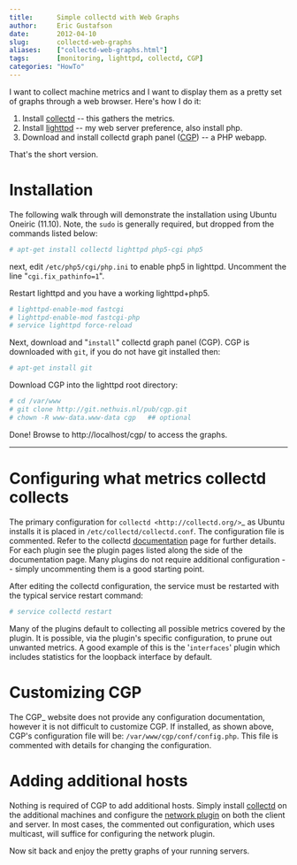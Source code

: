 ```yaml
---
title:      Simple collectd with Web Graphs
author:     Eric Gustafson
date:       2012-04-10
slug:       collectd-web-graphs
aliases:    ["collectd-web-graphs.html"]
tags:       [monitoring, lighttpd, collectd, CGP]
categories: "HowTo"
---
```


I want to collect machine metrics and I want to display them as a
pretty set of graphs through a web browser.  Here's how I do it:

1. Install [collectd](http://collectd.org/) -- this gathers the
   metrics.
2. Install [lighttpd](http://lighttpd.net/) -- my web server
   preference, also install php.
3. Download and install collectd graph panel
   ([CGP](https://github.com/pommi/CGP)) -- a PHP webapp.

That's the short version.

# Installation

The following walk through will demonstrate the installation using
Ubuntu Oneiric (11.10). Note, the ``sudo`` is generally required, but
dropped from the commands listed below:

```sh
# apt-get install collectd lighttpd php5-cgi php5
```

next, edit ``/etc/php5/cgi/php.ini`` to enable php5 in lighttpd.
Uncomment the line "``cgi.fix_pathinfo=1``".

Restart lighttpd and you have a working lighttpd+php5.

```sh
# lighttpd-enable-mod fastcgi
# lighttpd-enable-mod fastcgi-php
# service lighttpd force-reload
```

Next, download and "`install`" collectd graph panel (CGP).  CGP is
downloaded with ``git``, if you do not have git installed then:

```sh
# apt-get install git
```

Download CGP into the lighttpd root directory:

```sh
# cd /var/www
# git clone http://git.nethuis.nl/pub/cgp.git
# chown -R www-data.www-data cgp   ## optional
```

Done!  Browse to http://localhost/cgp/ to access the graphs.

----

# Configuring what metrics collectd collects

The primary configuration for `collectd <http://collectd.org/>`_ as
Ubuntu installs it is placed in ``/etc/collectd/collectd.conf``.  The
configuration file is commented.  Refer to the collectd
[documentation](http://collectd.org/documentation.shtml)
page for further details.  For each plugin see the plugin pages listed
along the side of the documentation page.  Many plugins do not require
additional configuration -- simply uncommenting them is a good
starting point.

After editing the collectd configuration, the service must be
restarted with the typical service restart command:

```sh
# service collectd restart
```

Many of the plugins default to collecting all possible metrics covered
by the plugin.  It is possible, via the plugin's specific
configuration, to prune out unwanted metrics.  A good example of this
is the '``interfaces``' plugin which includes statistics for the
loopback interface by default.

# Customizing CGP

The CGP_ website does not provide any configuration documentation,
however it is not difficult to customize CGP.  If installed, as shown
above, CGP's configuration file will be:
``/var/www/cgp/conf/config.php``.  This file is commented with details
for changing the configuration.

# Adding additional hosts

Nothing is required of CGP to add additional hosts.  Simply install
[collectd](http://collectd.org/) on the additional machines and
configure the [network
plugin](http://collectd.org/wiki/index.php/Plugin:Network) on both the
client and server.  In most cases, the commented out configuration,
which uses multicast, will suffice for configuring the network plugin.

Now sit back and enjoy the pretty graphs of your running servers.
